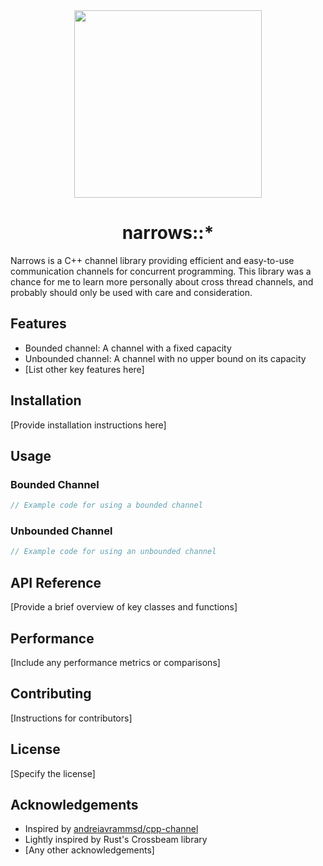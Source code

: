 <div align="center">
  <img src="https://github.com/nwad123/narrows/blob/main/doc/img/NarrowsGemini.png" width=300>

  <h1>
    narrows::*
  </h1>
</div>

Narrows is a C++ channel library providing efficient and easy-to-use communication channels for concurrent programming. This library was a chance for me to learn more personally about cross thread channels, and probably should only be used with care and consideration.

## Features

- Bounded channel: A channel with a fixed capacity
- Unbounded channel: A channel with no upper bound on its capacity
- [List other key features here]

## Installation

[Provide installation instructions here]

## Usage

### Bounded Channel

```cpp
// Example code for using a bounded channel
```

### Unbounded Channel

```cpp
// Example code for using an unbounded channel
```

## API Reference

[Provide a brief overview of key classes and functions]

## Performance

[Include any performance metrics or comparisons]

## Contributing

[Instructions for contributors]

## License

[Specify the license]

## Acknowledgements

- Inspired by [andreiavrammsd/cpp-channel](https://github.com/andreiavrammsd/cpp-channel)
- Lightly inspired by Rust's Crossbeam library
- [Any other acknowledgements]
